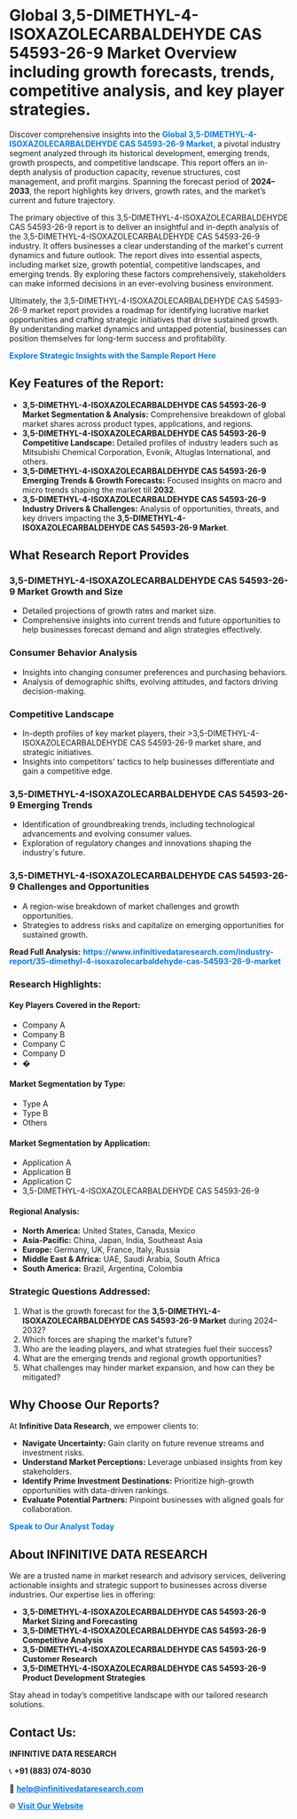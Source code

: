 <h1>Global 3,5-DIMETHYL-4-ISOXAZOLECARBALDEHYDE CAS 54593-26-9 Market Overview including growth forecasts, trends, competitive analysis, and key player strategies.</h1>
<p>
Discover comprehensive insights into the 
<a href="https://www.infinitivedataresearch.com/industry-report/35-dimethyl-4-isoxazolecarbaldehyde-cas-54593-26-9-market" rel="dofollow" style="color: #007BFF; text-decoration: none;"><strong>Global 3,5-DIMETHYL-4-ISOXAZOLECARBALDEHYDE CAS 54593-26-9 Market</strong></a>, a pivotal industry segment analyzed through its historical development, emerging trends, growth prospects, and competitive landscape. This report offers an in-depth analysis of production capacity, revenue structures, cost management, and profit margins. Spanning the forecast period of <strong>2024–2033</strong>, the report highlights key drivers, growth rates, and the market’s current and future trajectory.
</p>
<p>
The primary objective of this 3,5-DIMETHYL-4-ISOXAZOLECARBALDEHYDE CAS 54593-26-9 report is to deliver an insightful and in-depth analysis of the 3,5-DIMETHYL-4-ISOXAZOLECARBALDEHYDE CAS 54593-26-9 industry. It offers businesses a clear understanding of the market's current dynamics and future outlook. The report dives into essential aspects, including market size, growth potential, competitive landscapes, and emerging trends. By exploring these factors comprehensively, stakeholders can make informed decisions in an ever-evolving business environment.
</p>
<p>
Ultimately, the 3,5-DIMETHYL-4-ISOXAZOLECARBALDEHYDE CAS 54593-26-9 market report provides a roadmap for identifying lucrative market opportunities and crafting strategic initiatives that drive sustained growth. By understanding market dynamics and untapped potential, businesses can position themselves for long-term success and profitability.
</p>
<p>
<a href="https://www.infinitivedataresearch.com/request-sample/reportId=111266" style="color: #007BFF; text-decoration: none;"><strong>Explore Strategic Insights with the Sample Report Here</strong></a>
</p>

<h2>Key Features of the Report:</h2>
<ul>
<li><strong>3,5-DIMETHYL-4-ISOXAZOLECARBALDEHYDE CAS 54593-26-9 Market Segmentation & Analysis:</strong> Comprehensive breakdown of global market shares across product types, applications, and regions.</li>
<li><strong>3,5-DIMETHYL-4-ISOXAZOLECARBALDEHYDE CAS 54593-26-9 Competitive Landscape:</strong> Detailed profiles of industry leaders such as Mitsubishi Chemical Corporation, Evonik, Altuglas International, and others.</li>
<li><strong>3,5-DIMETHYL-4-ISOXAZOLECARBALDEHYDE CAS 54593-26-9 Emerging Trends & Growth Forecasts:</strong> Focused insights on macro and micro trends shaping the market till <strong>2032</strong>.</li>
<li><strong>3,5-DIMETHYL-4-ISOXAZOLECARBALDEHYDE CAS 54593-26-9 Industry Drivers & Challenges:</strong> Analysis of opportunities, threats, and key drivers impacting the <strong>3,5-DIMETHYL-4-ISOXAZOLECARBALDEHYDE CAS 54593-26-9 Market</strong>.</li>
</ul>

<h2>What Research Report Provides</h2>
<h3>3,5-DIMETHYL-4-ISOXAZOLECARBALDEHYDE CAS 54593-26-9 Market Growth and Size</h3>
<ul>
<li>Detailed projections of growth rates and market size.</li>
<li>Comprehensive insights into current trends and future opportunities to help businesses forecast demand and align strategies effectively.</li>
</ul>

<h3>Consumer Behavior Analysis</h3>
<ul>
<li>Insights into changing consumer preferences and purchasing behaviors.</li>
<li>Analysis of demographic shifts, evolving attitudes, and factors driving decision-making.</li>
</ul>

<h3>Competitive Landscape</h3>
<ul>
<li>In-depth profiles of key market players, their >3,5-DIMETHYL-4-ISOXAZOLECARBALDEHYDE CAS 54593-26-9 market share, and strategic initiatives.</li>
<li>Insights into competitors' tactics to help businesses differentiate and gain a competitive edge.</li>
</ul>

<h3>3,5-DIMETHYL-4-ISOXAZOLECARBALDEHYDE CAS 54593-26-9 Emerging Trends</h3>
<ul>
<li>Identification of groundbreaking trends, including technological advancements and evolving consumer values.</li>
<li>Exploration of regulatory changes and innovations shaping the industry's future.</li>
</ul>

<h3>3,5-DIMETHYL-4-ISOXAZOLECARBALDEHYDE CAS 54593-26-9 Challenges and Opportunities</h3>
<ul>
<li>A region-wise breakdown of market challenges and growth opportunities.</li>
<li>Strategies to address risks and capitalize on emerging opportunities for sustained growth.</li>
</ul>
<p><strong>Read Full Analysis:</strong> <a href="https://www.infinitivedataresearch.com/industry-report/35-dimethyl-4-isoxazolecarbaldehyde-cas-54593-26-9-market" rel="dofollow" style="color: #007BFF; text-decoration: none;"><strong>https://www.infinitivedataresearch.com/industry-report/35-dimethyl-4-isoxazolecarbaldehyde-cas-54593-26-9-market</strong></a></p>
<h3>Research Highlights:</h3>
<h4>Key Players Covered in the Report:</h4>
<ul><li>Company A</li><li>Company B</li><li>Company C</li><li>Company D</li><li>�</li></ul>
<h4>Market Segmentation by Type:</h4>
<ul><li>Type A</li><li>Type B</li><li>Others</li></ul>
<h4>Market Segmentation by Application:</h4>
<ul><li>Application A</li><li>Application B</li><li>Application C</li><li>3,5-DIMETHYL-4-ISOXAZOLECARBALDEHYDE CAS 54593-26-9</li></ul>

<h4>Regional Analysis:</h4>
<ul>
<li><strong>North America:</strong> United States, Canada, Mexico</li>
<li><strong>Asia-Pacific:</strong> China, Japan, India, Southeast Asia</li>
<li><strong>Europe:</strong> Germany, UK, France, Italy, Russia</li>
<li><strong>Middle East & Africa:</strong> UAE, Saudi Arabia, South Africa</li>
<li><strong>South America:</strong> Brazil, Argentina, Colombia</li>
</ul>

<h3>Strategic Questions Addressed:</h3>
<ol>
<li>What is the growth forecast for the <strong>3,5-DIMETHYL-4-ISOXAZOLECARBALDEHYDE CAS 54593-26-9 Market</strong> during 2024–2032?</li>
<li>Which forces are shaping the market's future?</li>
<li>Who are the leading players, and what strategies fuel their success?</li>
<li>What are the emerging trends and regional growth opportunities?</li>
<li>What challenges may hinder market expansion, and how can they be mitigated?</li>
</ol>

<h2>Why Choose Our Reports?</h2>
<p>At <strong>Infinitive Data Research</strong>, we empower clients to:</p>
<ul>
<li><strong>Navigate Uncertainty:</strong> Gain clarity on future revenue streams and investment risks.</li>
<li><strong>Understand Market Perceptions:</strong> Leverage unbiased insights from key stakeholders.</li>
<li><strong>Identify Prime Investment Destinations:</strong> Prioritize high-growth opportunities with data-driven rankings.</li>
<li><strong>Evaluate Potential Partners:</strong> Pinpoint businesses with aligned goals for collaboration.</li>
</ul>
<p><a href="https://www.infinitivedataresearch.com/industry-report/35-dimethyl-4-isoxazolecarbaldehyde-cas-54593-26-9-market" rel="dofollow" style="color: #007BFF; text-decoration: none;"><strong>Speak to Our Analyst Today</strong></a></p>

<h2>About INFINITIVE DATA RESEARCH</h2>
<p>We are a trusted name in market research and advisory services, delivering actionable insights and strategic support to businesses across diverse industries. Our expertise lies in offering:</p>
<ul>
<li><strong>3,5-DIMETHYL-4-ISOXAZOLECARBALDEHYDE CAS 54593-26-9 Market Sizing and Forecasting</strong></li>
<li><strong>3,5-DIMETHYL-4-ISOXAZOLECARBALDEHYDE CAS 54593-26-9 Competitive Analysis</strong></li>
<li><strong>3,5-DIMETHYL-4-ISOXAZOLECARBALDEHYDE CAS 54593-26-9 Customer Research</strong></li>
<li><strong>3,5-DIMETHYL-4-ISOXAZOLECARBALDEHYDE CAS 54593-26-9 Product Development Strategies</strong></li>
</ul>
<p>Stay ahead in today’s competitive landscape with our tailored research solutions.</p>

<h2>Contact Us:</h2>
<p><strong>INFINITIVE DATA RESEARCH</strong></p>
<p>📞 <strong>+91 (883) 074-8030</strong></p>
<p>📧 <strong><a href="mailto:help@infinitivedataresearch.com" style="color: #007BFF;">help@infinitivedataresearch.com</a></strong></p>
<p>🌐 <strong><a href="https://www.infinitivedataresearch.com" rel="dofollow" style="color: #007BFF;">Visit Our Website</a></strong></p>